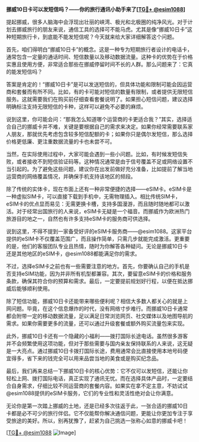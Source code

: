 **挪威10日卡可以发短信吗？——你的旅行通讯小助手来了[[TG💪+ @esim1088](https://t.me/s/esim1088)]**

提起挪威，很多人脑海中会浮现出壮丽的峡湾、极光和北极圈的纯净风光。对于计划去挪威旅行的朋友来说，通信工具的选择可不能马虎。尤其是像“挪威10日卡”这种短期旅行卡，到底能不能发短信呢？今天就来给大家详细解答这个问题。

首先，咱们得明白“挪威10日卡”的概念。这是一种专为短期旅行者设计的电话卡，通常包含一定量的通话时间、短信数量以及移动数据流量。这种卡的优势在于价格实惠且使用方便，非常适合那些在挪威停留时间不长的人群。那么问题来了：它真的能发短信吗？

答案是肯定的！“挪威10日卡”是可以发送短信的，但具体功能和限制可能会因运营商和套餐而有所不同。比如，有的卡可能对短信的数量有限制，或者提供无限短信服务。这就需要我们在购买前仔细查看套餐说明了。如果担心短信问题，建议选择明确标注支持无限短信的卡种，这样可以避免不必要的麻烦。

说到这里，你可能会问：“那我怎么知道哪个运营商的卡更适合我？”其实，选择适合自己的挪威卡并不难，关键是要根据自己的需求来决定。如果你经常需要联系家人朋友，那就优先考虑包含较多短信配额的卡；如果你只是偶尔发短信，那么选择价格更低廉、更注重数据流量的卡也未尝不可。

当然，在实际使用过程中，大家可能会遇到一些小问题。比如，有时候发短信失败，或者接收不到短信验证码等。这种情况通常是由于信号覆盖不足或网络设置不当引起的。为了避免这些问题，建议你在出发前做好充分准备，比如提前了解当地运营商的网络覆盖情况，并确保手机支持该地区的频段。

除了传统的实体卡，现在市面上还有一种非常便捷的选择——eSIM卡。eSIM卡是一种虚拟SIM卡，可以直接下载到手机中，无需物理插入。相比传统SIM卡，eSIM卡的优点显而易见：无需更换卡槽，支持多国漫游，而且随时随地都可以激活。对于经常出国旅行的人来说，eSIM卡无疑是一个福音。而挪威作为欧洲热门旅游目的地之一，自然也有许多支持eSIM卡的服务商可供选择。

说到这里，不得不提到一家备受好评的eSIM卡服务商——@esim1088。这家平台提供的eSIM卡不仅覆盖范围广，而且操作简单，只需几步就能完成激活。更重要的是，他们的客服团队专业且热情，随时为你解答各种疑问。无论是挪威10日卡还是其他地区的eSIM卡，@esim1088都能满足你的需求。

不过，选择eSIM卡之前也有一些需要注意的地方。首先，你要确认自己的手机是否支持eSIM功能，因为并非所有机型都兼容。其次，要留意eSIM卡的价格和服务条款，确保其符合你的预算和需求。最后，一定要提前规划好行程，以便在抵达挪威后能够顺利使用。

除了短信功能，挪威10日卡还能带来哪些便利呢？相信大多数人都关心的就是上网问题。毕竟，在这个信息爆炸的时代，没有网络寸步难行。而挪威10日卡通常都会附带一定的移动数据流量，足以满足日常浏览网页、社交媒体以及地图导航的需求。如果你需要更多的流量，还可以通过升级套餐或额外购买流量包来实现。

此外，挪威10日卡还有一个隐藏的小福利——拨打国际长途电话。虽然很多游客并不会频繁使用这项功能，但对于那些需要与国内亲友保持联系的人来说，这无疑是一大亮点。通过挪威10日卡拨打国际长途，费用通常会比直接使用本地号码便宜得多，省下来的钱完全可以用来品尝当地的美食或是购买纪念品。

最后，我们再来总结一下挪威10日卡的核心优势：它不仅可以发短信，还能让你轻松上网、拨打国际电话，真正实现了通讯无忧。而在选择具体产品时，一定要结合自身需求，仔细比较不同运营商的套餐内容。如果实在拿不定主意，不妨试试@esim1088提供的eSIM卡服务，它们的专业性和灵活性绝对会让你满意。

无论你是第一次踏上挪威的土地，还是已经多次往返于此，一张合适的挪威10日卡都是必不可少的旅行伴侣。它不仅能帮你解决通信问题，更能让你更加专注于享受旅途的美好。所以，别再犹豫了，赶紧为自己挑选一张称心如意的挪威卡吧！

[[TG💪+ @esim1088](https://t.me/s/esim1088) ![Image](https://i.postimg.cc/4NQfJmqS/Snipaste-2025-05-13-00-14-12.png)]
